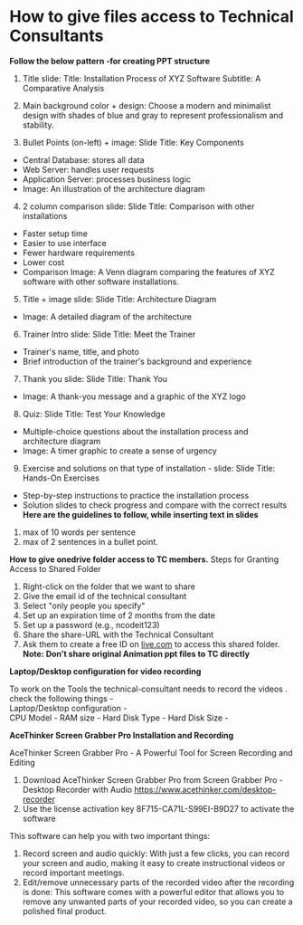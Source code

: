 # How to give files access to Technical Consultants
**Follow the below pattern -for creating PPT structure**
1.  Title slide: Title: Installation Process of XYZ Software Subtitle: A Comparative Analysis
    
2.  Main background color + design: Choose a modern and minimalist design with shades of blue and gray to represent professionalism and stability.
    
3.  Bullet Points (on-left) + image: Slide Title: Key Components
    

-   Central Database: stores all data
-   Web Server: handles user requests
-   Application Server: processes business logic
-   Image: An illustration of the architecture diagram

4.  2 column comparison slide: Slide Title: Comparison with other installations

-   Faster setup time
-   Easier to use interface
-   Fewer hardware requirements
-   Lower cost
-   Comparison Image: A Venn diagram comparing the features of XYZ software with other software installations.

5.  Title + image slide: Slide Title: Architecture Diagram

-   Image: A detailed diagram of the architecture

6.  Trainer Intro slide: Slide Title: Meet the Trainer

-   Trainer's name, title, and photo
-   Brief introduction of the trainer's background and experience

7.  Thank you slide: Slide Title: Thank You

-   Image: A thank-you message and a graphic of the XYZ logo

8.  Quiz: Slide Title: Test Your Knowledge

-   Multiple-choice questions about the installation process and architecture diagram
-   Image: A timer graphic to create a sense of urgency

9.  Exercise and solutions on that type of installation - slide: Slide Title: Hands-On Exercises

-   Step-by-step instructions to practice the installation process
-   Solution slides to check progress and compare with the correct results
**Here are the guidelines to follow, while inserting text in slides**  
1. max of 10 words per sentence  
2. max of 2 sentences in a bullet point.

**How to give onedrive folder access to TC members.**
Steps for Granting Access to Shared Folder
1.  Right-click on the folder that we want to share
2.  Give the email id of the technical consultant
3.  Select "only people you specify"
4.  Set up an expiration time of 2 months from the date
5.  Set up a password (e.g., ncodeit123)
6.  Share the share-URL with the Technical Consultant
7.  Ask them to create a free ID on [live.com](http://live.com/) to access this shared folder.
**Note: Don’t share original Animation ppt files to TC directly**

**Laptop/Desktop configuration for video recording**

To work on the Tools the technical-consultant needs to record the videos .  
check the following things -  
Laptop/Desktop configuration -  
CPU Model - RAM size - Hard Disk Type - Hard Disk Size - 

**AceThinker Screen Grabber Pro Installation and Recording**

AceThinker Screen Grabber Pro - A Powerful Tool for Screen Recording and Editing

1.  Download AceThinker Screen Grabber Pro from Screen Grabber Pro - Desktop Recorder with Audio https://www.acethinker.com/desktop-recorder
2.  Use the license activation key 8F715-CA71L-S99EI-B9D27 to activate the software

This software can help you with two important things:

1.  Record screen and audio quickly: With just a few clicks, you can record your screen and audio, making it easy to create instructional videos or record important meetings.
2.  Edit/remove unnecessary parts of the recorded video after the recording is done: This software comes with a powerful editor that allows you to remove any unwanted parts of your recorded video, so you can create a polished final product.
